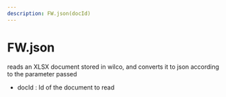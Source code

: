 ```yaml
---
description: FW.json(docId)
---
```


# FW.json

reads an XLSX document stored in wilco, and converts it to json according to the parameter passed

* docId : Id of the document to read




